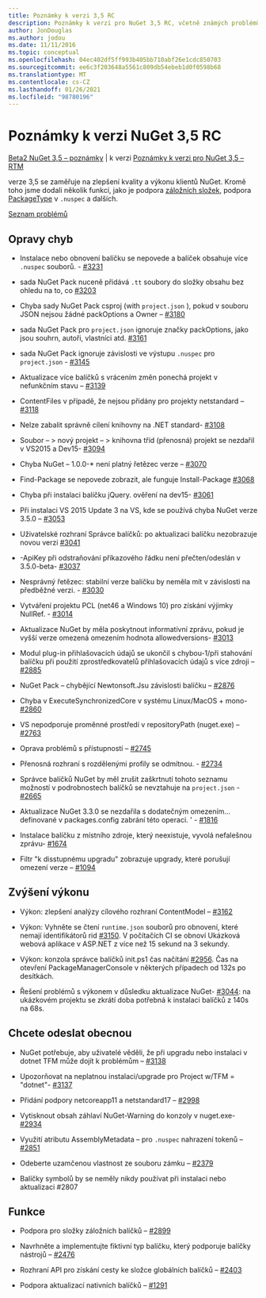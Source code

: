 ```yaml
---
title: Poznámky k verzi 3,5 RC
description: Poznámky k verzi pro NuGet 3,5 RC, včetně známých problémů, oprav chyb, přidaných funkcí a chcete odeslat obecnou.
author: JonDouglas
ms.author: jodou
ms.date: 11/11/2016
ms.topic: conceptual
ms.openlocfilehash: 04ec402df5ff993b405bb710abf26e1cdc850703
ms.sourcegitcommit: ee6c3f203648a5561c809db54ebeb1d0f0598b68
ms.translationtype: MT
ms.contentlocale: cs-CZ
ms.lasthandoff: 01/26/2021
ms.locfileid: "98780196"
---
```

# <a name="nuget-35-rc-release-notes"></a>Poznámky k verzi NuGet 3,5 RC

[Beta2 NuGet 3,5 – poznámky](../release-notes/nuget-3.5-Beta2.md)  |  k verzi [Poznámky k verzi pro NuGet 3,5 – RTM](../release-notes/nuget-3.5-RTM.md)

verze 3,5 se zaměřuje na zlepšení kvality a výkonu klientů NuGet. Kromě toho jsme dodali několik funkcí, jako je podpora [záložních složek](https://github.com/NuGet/Home/issues/2899), podpora [PackageType](https://github.com/NuGet/Home/issues/2476) v `.nuspec` a dalších.

[Seznam problémů](https://github.com/NuGet/Home/issues?q=is%3Aissue+is%3Aclosed+milestone%3A%223.5%20RC")

## <a name="bug-fixes"></a>Opravy chyb

* Instalace nebo obnovení balíčku se nepovede a balíček obsahuje více `.nuspec` souborů. - [#3231](https://github.com/NuGet/Home/issues/3231)

* sada NuGet Pack nuceně přidává `.tt` soubory do složky obsahu bez ohledu na to, co [#3203](https://github.com/NuGet/Home/issues/3203)

* Chyba sady NuGet Pack csproj (with `project.json` ), pokud v souboru JSON nejsou žádné packOptions a Owner – [#3180](https://github.com/NuGet/Home/issues/3180)

* sada NuGet Pack pro `project.json` ignoruje značky packOptions, jako jsou souhrn, autoři, vlastníci atd. [#3161](https://github.com/NuGet/Home/issues/3161)

* sada NuGet Pack ignoruje závislosti ve výstupu `.nuspec` pro `project.json`  -  [#3145](https://github.com/NuGet/Home/issues/3145)

* Aktualizace více balíčků s vrácením změn ponechá projekt v nefunkčním stavu – [#3139](https://github.com/NuGet/Home/issues/3139)

* ContentFiles v případě, že nejsou přidány pro projekty netstandard – [#3118](https://github.com/NuGet/Home/issues/3118)

* Nelze zabalit správně cílení knihovny na .NET standard- [#3108](https://github.com/NuGet/Home/issues/3108)

* Soubor – > nový projekt – > knihovna tříd (přenosná) projekt se nezdařil v VS2015 a Dev15- [#3094](https://github.com/NuGet/Home/issues/3094)

* Chyba NuGet – 1.0.0-* není platný řetězec verze – [#3070](https://github.com/NuGet/Home/issues/3070)

* Find-Package se nepovede zobrazit, ale funguje Install-Package [#3068](https://github.com/NuGet/Home/issues/3068)

* Chyba při instalaci balíčku jQuery. ověření na dev15- [#3061](https://github.com/NuGet/Home/issues/3061)

* Při instalaci VS 2015 Update 3 na VS, kde se používá chyba NuGet verze 3.5.0 – [#3053](https://github.com/NuGet/Home/issues/3053)

* Uživatelské rozhraní Správce balíčků: po aktualizaci balíčku nezobrazuje novou verzi [#3041](https://github.com/NuGet/Home/issues/3041)

* -ApiKey při odstraňování příkazového řádku není přečten/odeslán v 3.5.0-beta- [#3037](https://github.com/NuGet/Home/issues/3037)

* Nesprávný řetězec: stabilní verze balíčku by neměla mít v závislosti na předběžné verzi. - [#3030](https://github.com/NuGet/Home/issues/3030)

* Vytváření projektu PCL (net46 a Windows 10) pro získání výjimky NullRef. - [#3014](https://github.com/NuGet/Home/issues/3014)

* Aktualizace NuGet by měla poskytnout informativní zprávu, pokud je vyšší verze omezená omezením hodnota allowedversions- [#3013](https://github.com/NuGet/Home/issues/3013)

* Modul plug-in přihlašovacích údajů se ukončil s chybou-1/při stahování balíčku při použití zprostředkovatelů přihlašovacích údajů s více zdroji – [#2885](https://github.com/NuGet/Home/issues/2885)

* NuGet Pack – chybějící Newtonsoft.Jsu závislosti balíčku – [#2876](https://github.com/NuGet/Home/issues/2876)

* Chyba v ExecuteSynchronizedCore v systému Linux/MacOS + mono- [#2860](https://github.com/NuGet/Home/issues/2860)

* VS nepodporuje proměnné prostředí v repositoryPath (nuget.exe) – [#2763](https://github.com/NuGet/Home/issues/2763)

* Oprava problémů s přístupností – [#2745](https://github.com/NuGet/Home/issues/2745)

* Přenosná rozhraní s rozdělenými profily se odmítnou. - [#2734](https://github.com/NuGet/Home/issues/2734)

* Správce balíčků NuGet by měl zrušit zaškrtnutí tohoto seznamu možností v podrobnostech balíčků se nevztahuje na `project.json`  -  [#2665](https://github.com/NuGet/Home/issues/2665)

* Aktualizace NuGet 3.3.0 se nezdařila s dodatečným omezením... definované v packages.config zabrání této operaci. ' - [#1816](https://github.com/NuGet/Home/issues/1816)

* Instalace balíčku z místního zdroje, který neexistuje, vyvolá nefalešnou zprávu- [#1674](https://github.com/NuGet/Home/issues/1674)

* Filtr "k disstupnému upgradu" zobrazuje upgrady, které porušují omezení verze – [#1094](https://github.com/NuGet/Home/issues/1094)

## <a name="performance-improvements"></a>Zvýšení výkonu

* Výkon: zlepšení analýzy cílového rozhraní ContentModel – [#3162](https://github.com/NuGet/Home/issues/3162)

* Výkon: Vyhněte se čtení `runtime.json` souborů pro obnovení, které nemají identifikátorů rid [#3150](https://github.com/NuGet/Home/issues/3150). V počítačích CI se obnoví Ukázková webová aplikace v ASP.NET z více než 15 sekund na 3 sekundy.

* Výkon: konzola správce balíčků init.ps1 čas načítání [#2956](https://github.com/NuGet/Home/issues/2956). Čas na otevření PackageManagerConsole v některých případech od 132s po desítkách.

* Řešení problémů s výkonem v důsledku aktualizace NuGet- [#3044](https://github.com/NuGet/Home/issues/3044): na ukázkovém projektu se zkrátí doba potřebná k instalaci balíčků z 140s na 68s.

## <a name="dcrs"></a>Chcete odeslat obecnou

* NuGet potřebuje, aby uživatelé věděli, že při upgradu nebo instalaci v dotnet TFM může dojít k problémům – [#3138](https://github.com/NuGet/Home/issues/3138)

* Upozorňovat na neplatnou instalaci/upgrade pro Project w/TFM = "dotnet"- [#3137](https://github.com/NuGet/Home/issues/3137)

* Přidání podpory netcoreapp11 a netstandard17 – [#2998](https://github.com/NuGet/Home/issues/2998)

* Vytisknout obsah záhlaví NuGet-Warning do konzoly v nuget.exe- [#2934](https://github.com/NuGet/Home/issues/2934)

* Využití atributu AssemblyMetadata – pro `.nuspec` nahrazení tokenů – [#2851](https://github.com/NuGet/Home/issues/2851)

* Odeberte uzamčenou vlastnost ze souboru zámku – [#2379](https://github.com/NuGet/Home/issues/2379)

* Balíčky symbolů by se neměly nikdy používat při instalaci nebo aktualizaci #2807

## <a name="features"></a>Funkce

* Podpora pro složky záložních balíčků – [#2899](https://github.com/NuGet/Home/issues/2899)

* Navrhněte a implementujte fiktivní typ balíčku, který podporuje balíčky nástrojů – [#2476](https://github.com/NuGet/Home/issues/2476)

* Rozhraní API pro získání cesty ke složce globálních balíčků – [#2403](https://github.com/NuGet/Home/issues/2403)

* Podpora aktualizací nativních balíčků – [#1291](https://github.com/NuGet/Home/issues/1291)
